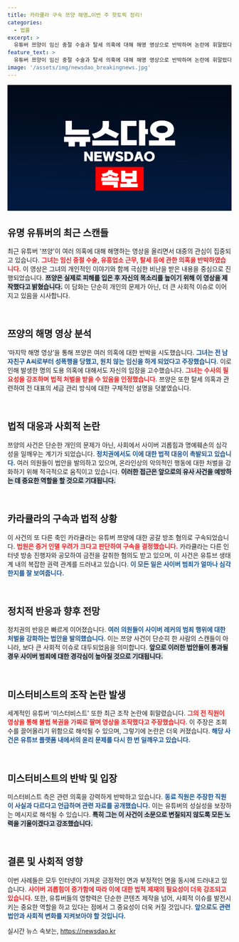 ```yaml
---
title: 카라큘라 구속 쯔양 해명…이번 주 핫토픽 정리!
categories:
  - 법률
excerpt: >
  유튜버 쯔양이 임신 중절 수술과 탈세 의혹에 대해 해명 영상으로 반박하며 논란에 휘말렸다. 이와 함께 정치권은 쯔양법 발의를 통해 사이버 폭로 행위 처벌 강화를 추진 중이다. 세계 1위 유튜버 미스터비스트도 영상 조작 논란에 시달리고 있어, 인플루언서들의 도덕성이 큰 주목을 받고 있다.
feature_text: >
  유튜버 쯔양이 임신 중절 수술과 탈세 의혹에 대해 해명 영상으로 반박하며 논란에 휘말렸다. 이와 함께 정치권은 쯔양법 발의를 통해 사이버 폭로 행위 처벌 강화를 추진 중이다. 세계 1위 유튜버 미스터비스트도 영상 조작 논란에 시달리고 있어, 인플루언서들의 도덕성이 큰 주목을 받고 있다.
image: '/assets/img/newsdao_breakingnews.jpg'
---
```


<p><img src="/assets/img/newsdao_breakingnews.jpg" alt="flaretime 속보" /></p>

<h2 data-ke-size="size26">유명 유튜버의 최근 스캔들</h2>

<p data-ke-size="size16">최근 유튜버 '쯔양'이 여러 의혹에 대해 해명하는 영상을 올리면서 대중의 관심이 집중되고 있습니다. <b><span style="color: #ee2323;">그녀는 임신 중절 수술, 유흥업소 근무, 탈세 등에 관한 의혹을 반박하였습니다.</span></b> 이 영상은 그녀의 개인적인 이야기와 함께 극심한 비난을 받은 내용을 중심으로 진행되었습니다. <b><span style="background-color: #21538527;">쯔양은 실제로 피해를 입은 후 자신의 목소리를 높이기 위해 이 영상을 제작했다고 밝혔습니다.</span></b> 이 담화는 단순히 개인의 문제가 아닌, 더 큰 사회적 이슈로 이어지고 있음을 시사합니다.</p>

<p data-ke-size="size16">&nbsp;</p>

<h2 data-ke-size="size26">쯔양의 해명 영상 분석</h2>

<p data-ke-size="size16">‘마지막 해명 영상’을 통해 쯔양은 여러 의혹에 대한 반박을 시도했습니다. <b><span style="color: #1a5490;">그녀는 전 남자친구 A씨로부터 성폭행을 당했고, 원치 않는 임신을 하게 되었다고 주장했습니다.</span></b> 이로 인해 발생한 명의 도용 의혹에 대해서도 자신의 입장을 고수했습니다. <b><span style="color: #ee2323;">그녀는 수사의 필요성을 강조하며 법적 처벌을 받을 수 있음을 인정했습니다.</span></b> 쯔양은 또한 탈세 의혹과 관련하여 전 대표의 세금 관리 방식에 대한 구체적인 설명을 덧붙였습니다.</p>

<p data-ke-size="size16">&nbsp;</p>

<h2 data-ke-size="size26">법적 대응과 사회적 논란</h2>

<p data-ke-size="size16">쯔양의 사건은 단순한 개인의 문제가 아닌, 사회에서 사이버 괴롭힘과 명예훼손의 심각성을 일깨우는 계기가 되었습니다. <b><span style="color: #1a5490;">정치권에서도 이에 대한 법적 대응이 촉발되고 있습니다.</span></b> 여러 의원들이 법안을 발의하고 있으며, 온라인상의 악의적인 행동에 대한 처벌을 강화하기 위해 적극적으로 움직이고 있습니다. <b><span style="background-color: #21538527;">이러한 접근은 앞으로의 유사 사건을 예방하는 데 중요한 역할을 할 것으로 기대됩니다.</span></b></p>

<p data-ke-size="size16">&nbsp;</p>

<h2 data-ke-size="size26">카라큘라의 구속과 법적 상황</h2>

<p data-ke-size="size16">이 사건의 또 다른 축인 카라큘라는 유튜버 쯔양에 대한 공갈 방조 혐의로 구속되었습니다. <b><span style="color: #ee2323;">법원은 증거 인멸 우려가 크다고 판단하여 구속을 결정했습니다.</span></b> 카라큘라는 다른 인터넷 방송 진행자와 공모하여 금전을 갈취한 혐의도 받고 있으며, 이 사건은 유튜브 생태계 내의 복잡한 권력 관계를 드러내고 있습니다. <b><span style="color: #1a5490;">이 모든 일은 사이버 범죄가 얼마나 심각한지를 잘 보여줍니다.</span></b></p>

<p data-ke-size="size16">&nbsp;</p>

<h2 data-ke-size="size26">정치적 반응과 향후 전망</h2>

<p data-ke-size="size16">정치권의 반응은 빠르게 이어졌습니다. <b><span style="color: #1a5490;">여러 의원들이 사이버 레커의 범죄 행위에 대한 처벌을 강화하는 법안을 발의했습니다.</span></b> 이는 쯔양 사건이 단순히 한 사람의 스캔들이 아니라, 보다 큰 사회적 이슈로 대두되었음을 의미합니다. <b><span style="background-color: #21538527;">앞으로 이러한 법안들이 통과될 경우 사이버 범죄에 대한 경각심이 높아질 것으로 기대됩니다.</span></b></p>

<p data-ke-size="size16">&nbsp;</p>

<h2 data-ke-size="size26">미스터비스트의 조작 논란 발생</h2>

<p data-ke-size="size16">세계적인 유튜버 '미스터비스트' 또한 최근 조작 논란에 휘말렸습니다. <b><span style="color: #ee2323;">그의 전 직원이 영상을 통해 불법 복권을 가짜로 팔며 영상을 조작했다고 주장했습니다.</span></b> 이 주장은 조회수를 끌어올리기 위함으로 해석될 수 있으며, 그렇기에 논란은 더욱 커졌습니다. <b><span style="color: #1a5490;">해당 사건은 유튜브 플랫폼 내에서의 윤리 문제를 다시 한 번 일깨우고 있습니다.</span></b></p>

<p data-ke-size="size16">&nbsp;</p>

<h2 data-ke-size="size26">미스터비스트의 반박 및 입장</h2>

<p data-ke-size="size16">미스터비스트 측은 관련 의혹을 강력하게 반박하고 있습니다. <b><span style="color: #1a5490;">동료 직원은 주장한 직원이 사실과 다르다고 언급하며 관련 자료를 공개했습니다.</span></b> 이는 유튜버의 성실성을 보장하는 메시지로 해석될 수 있습니다. <b><span style="background-color: #21538527;">특히 그는 이 사건이 소문으로 변질되지 않도록 모든 노력을 기울이겠다고 강조했습니다.</span></b></p>

<p data-ke-size="size16">&nbsp;</p>

<h2 data-ke-size="size26">결론 및 사회적 영향</h2>

<p data-ke-size="size16">이번 사례들은 모두 인터넷이 가져온 긍정적인 면과 부정적인 면을 동시에 드러내고 있습니다. <b><span style="color: #ee2323;">사이버 괴롭힘이 증가함에 따라 이에 대한 법적 제재의 필요성이 더욱 강조되고 있습니다.</span></b> 또한, 유튜버들의 영향력은 단순한 콘텐츠 제작을 넘어, 사회적 이슈를 발전시키는 중요한 역할을 하고 있다는 점에서 그 중요성이 더욱 커질 것입니다. <b><span style="color: #1a5490;">앞으로도 관련 법안과 사회적 변화를 지켜보아야 할 것입니다.</span></b></p>
실시간 뉴스 속보는, <a href="https://newsdao.kr" rel="dofollow">https://newsdao.kr</a>


